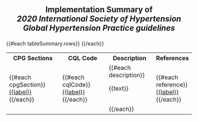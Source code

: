 ## <p align=center> **Implementation Summary of** <br> _2020 International Society of Hypertension <br> Global Hypertension Practice guidelines_</p>

<style>
/* th {
    text-align:center
} */
</style>

<table class="annotation-display">
      <tr>
        <th style="text-align:center">CPG Sections</th>
        <th style="text-align:center">CQL Code</th>
        <th style="text-align:center">Description</thalign=>
        <th>References</th>
      </tr>
      {{#each tableSummary.rows}}
      <tr>
        <td>
          {{#each cpgSection}}
          <a href={{url}} target="_blank"><u>{{label}}</u></a><br/>
          {{/each}}
        </td>
        <td width="25%">
          {{#each cqlCode}}
          <a href={{url}} target="_blank"><u>{{label}}</u></a><br/>
          {{/each}}
        </td>
        <td>
          {{#each description}}
          <p>{{text}}</p><br/>
          {{/each}}
        </td>
        <td width="15%">
          {{#each reference}}
          <a href={{url}} target="_blank"><u>{{label}}</u></a><br/>
          {{/each}}
        </td>
      </tr>
      {{/each}}
    </table>
